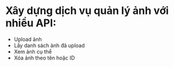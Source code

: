 # Xây dựng dịch vụ quản lý ảnh với nhiều API:
  - Upload ảnh
  - Lấy danh sách ảnh đã upload
  - Xem ảnh cụ thể
  - Xóa ảnh theo tên hoặc ID